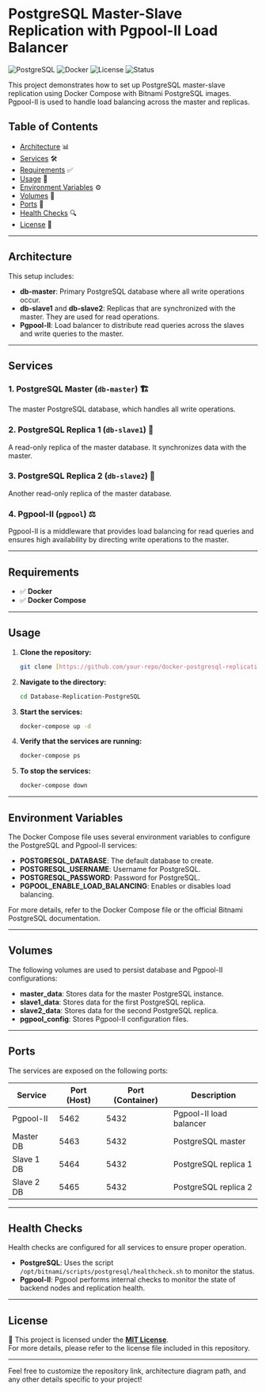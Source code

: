 # PostgreSQL Master-Slave Replication with Pgpool-II Load Balancer

![PostgreSQL](https://img.shields.io/badge/PostgreSQL-11.2-blue.svg) ![Docker](https://img.shields.io/badge/Docker-20.10.7-blue.svg) ![License](https://img.shields.io/badge/License-MIT-green.svg) ![Status](https://img.shields.io/badge/Status-Active-brightgreen.svg)

This project demonstrates how to set up PostgreSQL master-slave replication using Docker Compose with Bitnami PostgreSQL images. Pgpool-II is used to handle load balancing across the master and replicas.

## Table of Contents
- [Architecture](#architecture) 📊
- [Services](#services) 🛠️
- [Requirements](#requirements) ✅
- [Usage](#usage) 🚀
- [Environment Variables](#environment-variables) ⚙️
- [Volumes](#volumes) 💾
- [Ports](#ports) 🔌
- [Health Checks](#health-checks) 🔍
- [License](#license) 📜

---

## Architecture
This setup includes:
- **db-master**: Primary PostgreSQL database where all write operations occur.
- **db-slave1** and **db-slave2**: Replicas that are synchronized with the master. They are used for read operations.
- **Pgpool-II**: Load balancer to distribute read queries across the slaves and write queries to the master.

---

## Services

### 1. PostgreSQL Master (`db-master`) 🏗️
The master PostgreSQL database, which handles all write operations.

### 2. PostgreSQL Replica 1 (`db-slave1`) 📖
A read-only replica of the master database. It synchronizes data with the master.

### 3. PostgreSQL Replica 2 (`db-slave2`) 📖
Another read-only replica of the master database.

### 4. Pgpool-II (`pgpool`) ⚖️
Pgpool-II is a middleware that provides load balancing for read queries and ensures high availability by directing write operations to the master.

---

## Requirements

- ✅ **Docker**
- ✅ **Docker Compose**

---

## Usage

1. **Clone the repository:**
    ```bash
    git clone [https://github.com/your-repo/docker-postgresql-replication.git](https://github.com/Hisham2000/Database-Replication-PostgreSQL.git)
    ```

2. **Navigate to the directory:**
    ```bash
    cd Database-Replication-PostgreSQL
    ```

3. **Start the services:**
    ```bash
    docker-compose up -d
    ```

4. **Verify that the services are running:**
    ```bash
    docker-compose ps
    ```

5. **To stop the services:**
    ```bash
    docker-compose down
    ```

---

## Environment Variables

The Docker Compose file uses several environment variables to configure the PostgreSQL and Pgpool-II services:

- **POSTGRESQL_DATABASE**: The default database to create.
- **POSTGRESQL_USERNAME**: Username for PostgreSQL.
- **POSTGRESQL_PASSWORD**: Password for PostgreSQL.
- **PGPOOL_ENABLE_LOAD_BALANCING**: Enables or disables load balancing.

For more details, refer to the Docker Compose file or the official Bitnami PostgreSQL documentation.

---

## Volumes

The following volumes are used to persist database and Pgpool-II configurations:

- **master_data**: Stores data for the master PostgreSQL instance.
- **slave1_data**: Stores data for the first PostgreSQL replica.
- **slave2_data**: Stores data for the second PostgreSQL replica.
- **pgpool_config**: Stores Pgpool-II configuration files.

---

## Ports

The services are exposed on the following ports:

| Service    | Port (Host) | Port (Container) | Description                 |
|------------|-------------|------------------|-----------------------------|
| Pgpool-II  | 5462        | 5432             | Pgpool-II load balancer      |
| Master DB  | 5463        | 5432             | PostgreSQL master            |
| Slave 1 DB | 5464        | 5432             | PostgreSQL replica 1         |
| Slave 2 DB | 5465        | 5432             | PostgreSQL replica 2         |

---

## Health Checks

Health checks are configured for all services to ensure proper operation.

- **PostgreSQL**: Uses the script `/opt/bitnami/scripts/postgresql/healthcheck.sh` to monitor the status.
- **Pgpool-II**: Pgpool performs internal checks to monitor the state of backend nodes and replication health.

---

## License

📄 This project is licensed under the **[MIT License](LICENSE)**.  
For more details, please refer to the license file included in this repository. 

---

Feel free to customize the repository link, architecture diagram path, and any other details specific to your project!
